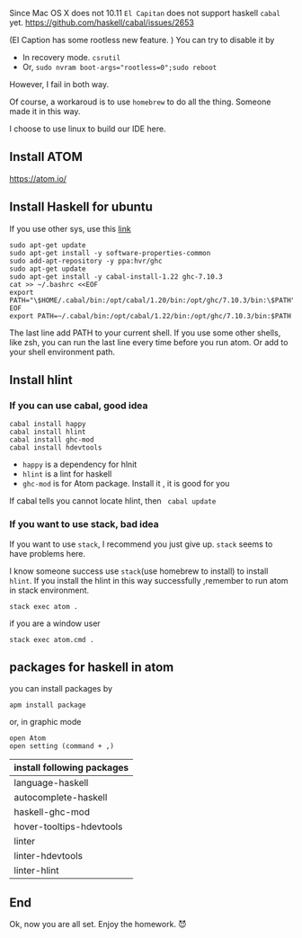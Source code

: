 Since Mac OS X does not 10.11 `El Capitan`  does not support haskell `cabal` yet. https://github.com/haskell/cabal/issues/2653

(EI Caption has some rootless new feature. )
You can try to disable it by

- In recovery mode. `csrutil`
- Or, `sudo nvram boot-args="rootless=0";sudo reboot`

However, I fail in both way.

Of course, a workaroud is to use `homebrew` to do all the thing. Someone made it in this way.


I choose to use linux to build our IDE here.

## Install ATOM
https://atom.io/

##  Install Haskell for ubuntu
If you use other sys, use this [link](https://www.haskell.org/downloads)
```
sudo apt-get update
sudo apt-get install -y software-properties-common
sudo add-apt-repository -y ppa:hvr/ghc
sudo apt-get update
sudo apt-get install -y cabal-install-1.22 ghc-7.10.3
cat >> ~/.bashrc <<EOF
export PATH="\$HOME/.cabal/bin:/opt/cabal/1.20/bin:/opt/ghc/7.10.3/bin:\$PATH"
EOF
export PATH=~/.cabal/bin:/opt/cabal/1.22/bin:/opt/ghc/7.10.3/bin:$PATH
```

The last line add PATH to your current shell. If you use some other shells, like zsh, you can run the last line every time before you run atom. Or add to your shell environment path.

## Install hlint
### If you can use cabal, good idea
```
cabal install happy
cabal install hlint
cabal install ghc-mod
cabal install hdevtools
```
- `happy`  is a dependency for hlnit
- `hlint` is a lint for haskell
- `ghc-mod` is for Atom package. Install it , it is good for you

If cabal tells you cannot locate hlint, then `  cabal update `

### If you want to use stack, bad idea
If you want to use ` stack `, I recommend you just give up.  `stack` seems to have problems here.

 I know someone success use `stack`(use homebrew to install) to install `hlint`. If you install the hlint in this way successfully ,remember to run atom in stack environment.
```
stack exec atom .
```
if you are a window user
```
stack exec atom.cmd .
```

## packages for haskell in atom
you can install packages by
```
apm install package
```
or, in graphic mode
```
open Atom
open setting (command + ,)
```
| install following packages |
|:---------------------------|
| language-haskell           |
| autocomplete-haskell       |
| haskell-ghc-mod            |
| hover-tooltips-hdevtools   |
| linter                     |
| linter-hdevtools           |
| linter-hlint               |

## End
Ok, now you are all set. Enjoy the homework. :smiling_imp:
